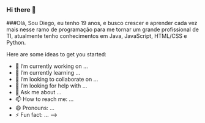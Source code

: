 ### Hi there 👋

###Olá, Sou Diego, eu tenho 19 anos, e busco crescer e aprender cada vez mais nesse ramo de programação para me tornar um grande profissional de TI, atualmente tenho conhecimentos em Java, JavaScript, HTML/CSS  e Python.

Here are some ideas to get you started:

- 🔭 I’m currently working on ...
- 🌱 I’m currently learning ...
- 👯 I’m looking to collaborate on ...
- 🤔 I’m looking for help with ...
- 💬 Ask me about ...
- 📫 How to reach me: ...
- 😄 Pronouns: ...
- ⚡ Fun fact: ...
-->
